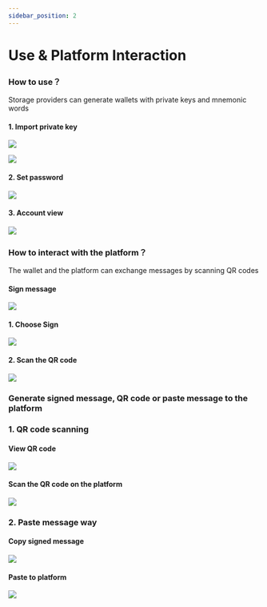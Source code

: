 ```yaml
---
sidebar_position: 2
---
```


# Use & Platform Interaction

### How to use？

Storage providers can generate wallets with private keys and mnemonic words

#### 1. Import private key

![](./imgs/xxx.png)

![](./imgs/w1.jpeg)

#### 2. Set password

![](./imgs/w2.jpeg)

#### 3. Account view

![](./imgs/w3.jpeg)


### How to interact with the platform？

The wallet and the platform can exchange messages by scanning QR codes

#### Sign message

![](./imgs/w6.png)

#### 1. Choose Sign

![](./imgs/w4.jpeg)

#### 2. Scan the QR code

![](./imgs/w5.png)

### Generate signed message, QR code or paste message to the platform

### 1. QR code scanning

#### View QR code

![](./imgs/w7.jpeg)

#### Scan the QR code on the platform

![](./imgs/w9.jpeg)

### 2. Paste message way

#### Copy signed message

![](./imgs/w8.jpeg)

#### Paste to platform

![](./imgs/w10.jpeg)
